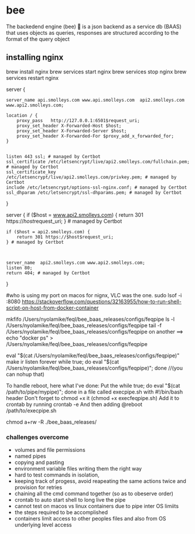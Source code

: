 # bee
The backedend engine (bee) 🐝  is a json backend as a service db (BAAS) that uses objects as queries, responses are structured according to the format of the query object


## installing nginx
brew install nginx
brew services start nginx
brew services stop nginx
brew services restart nginx

server {

    server_name api.smolleys.com www.api.smolleys.com  api2.smolleys.com www.api2.smolleys.com;

    location / {
        proxy_pass   http://127.0.0.1:6501$request_uri;
        proxy_set_header X-Forwarded-Host $host;
        proxy_set_header X-Forwarded-Server $host;
        proxy_set_header X-Forwarded-For $proxy_add_x_forwarded_for;
    }


    listen 443 ssl; # managed by Certbot
    ssl_certificate /etc/letsencrypt/live/api2.smolleys.com/fullchain.pem; # managed by Certbot
    ssl_certificate_key /etc/letsencrypt/live/api2.smolleys.com/privkey.pem; # managed by Certbot
    include /etc/letsencrypt/options-ssl-nginx.conf; # managed by Certbot
    ssl_dhparam /etc/letsencrypt/ssl-dhparams.pem; # managed by Certbot

}

server {
    if ($host = www.api2.smolleys.com) {
        return 301 https://$host$request_uri;
    } # managed by Certbot


    if ($host = api2.smolleys.com) {
        return 301 https://$host$request_uri;
    } # managed by Certbot



    server_name  api2.smolleys.com www.api2.smolleys.com;
    listen 80;
    return 404; # managed by Certbot




}


#who is using my port on macos for nignx, VLC was the one.
 sudo lsof -i :8080
 https://stackoverflow.com/questions/32163955/how-to-run-shell-script-on-host-from-docker-container

 mkfifo /Users/nyolamike/feql/bee_baas_releases/configs/feqpipe
 ls -l /Users/nyolamike/feql/bee_baas_releases/configs/feqpipe
 tail -f /Users/nyolamike/feql/bee_baas_releases/configs/feqpipe
 on another ==> echo "docker ps" > /Users/nyolamike/feql/bee_baas_releases/configs/feqpipe

 eval "$(cat /Users/nyolamike/feql/bee_baas_releases/configs/feqpipe)"
make ir listen forever
 while true; do eval "$(cat /Users/nyolamike/feql/bee_baas_releases/configs/feqpipe)"; done
 //(you can nohup that)


To handle reboot, here what I've done:
Put the while true; do eval "$(cat /path/to/pipe/mypipe)"; done in a file called execpipe.sh with #!/bin/bash header
Don't forget to chmod +x it (chmod +x execfeqpipe.sh)
Add it to crontab by running
crontab -e
And then adding
@reboot /path/to/execpipe.sh

 chmod a+rw -R ./bee_baas_releases/


 

 ### challenges overcome

 - volumes and file permissions
 - named pipes
 - copying and pasting
 - environment variable files writing them the right way
 - hard to test commands in isolation,
 - keeping track of progess, avoid reapeating the same actions twice and provision for retries
 - chaining all the cmd command together (so as to obeserve order)
 - crontab to auto start shell to long live the pipe
 - cannot test on macos vs linux containers due to pipe inter OS limiits
 - the steps required to be accomplished
 - containers limit access to other peoples files and also from OS underlying level access


